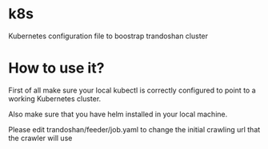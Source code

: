 # k8s
Kubernetes configuration file to boostrap trandoshan cluster

# How to use it?

First of all make sure your local kubectl is correctly configured to point to a working Kubernetes cluster.

Also make sure that you have helm installed in your local machine.

Please edit trandoshan/feeder/job.yaml to change the initial crawling url that the crawler will use